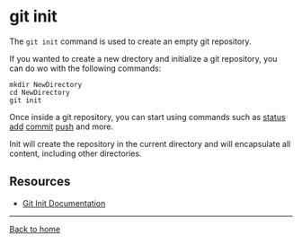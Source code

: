 # git init

The `git init` command is used to create an empty git repository.

If you wanted to create a new drectory and initialize a git repository, you can do wo with the following commands:
```
mkdir NewDirectory
cd NewDirectory
git init
```
Once inside a git repository, you can start using commands such as
[status](./Status.md)
[add](./Add/md)
[commit](./Commit.md)
[push](./Push.md)
and more.

Init will create the repository in the current directory and will encapsulate all content, including other directories.

## Resources

- [Git Init Documentation](https://git-scm.com/docs/git-init)

---

[Back to home](../README.md)